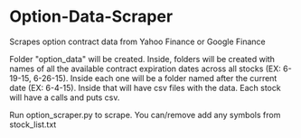 # Option-Data-Scraper
Scrapes option contract data from Yahoo Finance or Google Finance

Folder "option_data" will be created. Inside, folders will be created
with names of all the available contract expiration dates across all
stocks (EX: 6-19-15, 6-26-15). Inside each one will be a folder named
after the current date (EX: 6-4-15). Inside that will have csv files
with the data. Each stock will have a calls and puts csv.

Run option_scraper.py to scrape. You can/remove add any symbols from stock_list.txt
